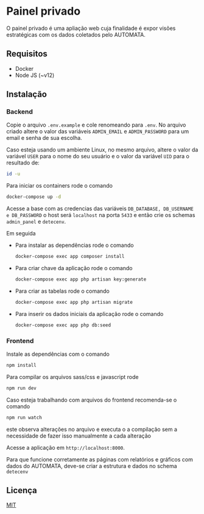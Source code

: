 # Painel privado

O painel privado é uma apliação web cuja finalidade é expor visões estratégicas com os dados coletados pelo AUTOMATA.

## Requisitos
 
 - Docker
 - Node JS (~v12)

## Instalação


### Backend
Copie o arquivo `.env.example` e cole renomeando para `.env`.
No arquivo criado altere o valor das variáveis `ADMIN_EMAIL` e `ADMIN_PASSWORD` para um email e senha de sua escolha. 

Caso esteja usando um ambiente Linux, no mesmo arquivo, altere o valor da variável `USER` para o nome do seu usuário e o valor da variável
`UID` para o resultado de:

```bash
id -u
```

Para iniciar os containers rode o comando  

```bash
docker-compose up -d
```

Acesse a base com as credencias das variáveis ``DB_DATABASE, DB_USERNAME e DB_PASSWORD`` 
o host será ``localhost`` na porta `5433` e então crie os schemas ``admin_panel`` e ``detecenv``.

Em seguida

- Para instalar as dependências rode o comando
    ```bash
    docker-compose exec app composer install
    ```
- Para criar chave da aplicação rode o comando
    ```bash
    docker-compose exec app php artisan key:generate
    ```  
- Para criar as tabelas rode o comando
    ```bash
    docker-compose exec app php artisan migrate
    ```
- Para inserir os dados iniciais da aplicação rode o comando
  ```bash
  docker-compose exec app php db:seed
  ```

### Frontend

Instale as dependências com o comando
```bash
npm install
```

Para compilar os arquivos sass/css e javascript rode
```bash
npm run dev
```

Caso esteja trabalhando com arquivos do frontend recomenda-se o comando 
```bash
npm run watch
```
este observa alterações no arquivo e executa o a compilação sem a necessidade de fazer isso manualmente a cada alteração


Acesse a aplicação em ``http://localhost:8000``.

Para que funcione corretamente as páginas com relatórios e gráficos com dados do AUTOMATA,
deve-se criar a estrutura e dados no schema ``detecenv``


## Licença
[MIT](https://choosealicense.com/licenses/mit/)
